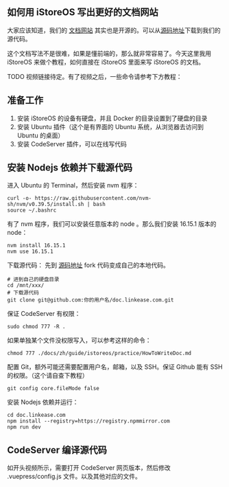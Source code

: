 ## 如何用 iStoreOS 写出更好的文档网站

大家应该知道，我们的 [文档网站](https://doc.linkease.com ) 其实也是开源的。可以从[源码地址](https://github.com/linkease/doc.linkease.com)下载到我们的源代码。

这个文档写法不是很难，如果是懂前端的，那么就非常容易了。今天这里我用 iStoreOS 来做个教程，如何直接在 iStoreOS 里面来写 iStoreOS 的文档。

TODO 视频链接待定。有了视频之后，一些命令请参考下方教程：

## 准备工作

1. 安装 iStoreOS 的设备有硬盘，并且 Docker 的目录设置到了硬盘的目录
2. 安装 Ubuntu 插件（这个是有界面的 Ubuntu 系统，从浏览器去访问到 Ubuntu 的桌面）
3. 安装 CodeServer 插件，可以在线写代码

## 安装 Nodejs 依赖并下载源代码

进入 Ubuntu 的 Terminal，然后安装 nvm 程序：

```
curl -o- https://raw.githubusercontent.com/nvm-sh/nvm/v0.39.5/install.sh | bash
source ~/.bashrc
```

有了 nvm 程序，我们可以安装任意版本的 node 。那么我们安装 16.15.1 版本的 node：
```
nvm install 16.15.1
nvm use 16.15.1
```

下载源代码：
先到 [源码地址](https://github.com/linkease/doc.linkease.com) fork 代码变成自己的本地代码。
```
# 进到自己的硬盘目录
cd /mnt/xxx/ 
# 下载源代码
git clone git@github.com:你的用户名/doc.linkease.com.git
```

保证 CodeServer 有权限：
```
sudo chmod 777 -R .
```

如果单独某个文件没权限写入，可以参考这样的命令：
```
chmod 777 ./docs/zh/guide/istoreos/practice/HowToWriteDoc.md
```

配置 Git，额外可能还需要配置用户名，邮箱，以及 SSH。保证 Github 能有 SSH 的权限。（这个请自查下教程）

```
git config core.fileMode false
```

安装 Nodejs  依赖并运行：

```
cd doc.linkease.com
npm install --registry=https://registry.npmmirror.com
npm run dev
```

## CodeServer 编译源代码

如开头视频所示，需要打开 CodeServer 网页版本，然后修改 .vuepress/config.js 文件。以及其他对应的文件。

